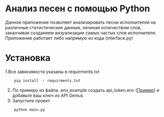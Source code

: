 # Анализ песен с помощью Python
Данное приложение позволяет анализировать песни исполнителей на различные статистические данные, начиная количеством слов, заканчивая созданием визуализации самых частых слов исполнителя.
Приложение работает либо напрямую из кода (interface.py)

# Установка
1.Все зависимости указаны в requirments.txt
```bash
    pip install -r requirments.txt
```
2. По примеру из файла .env_example создать api_token.env ([Пример](https://github.com/Kerpee/ProjectITMO/blob/main/api_token.env)) и добавьте ваш ключ из API Genius
3. Запустите проект
```bash
    python main.py
``` 
